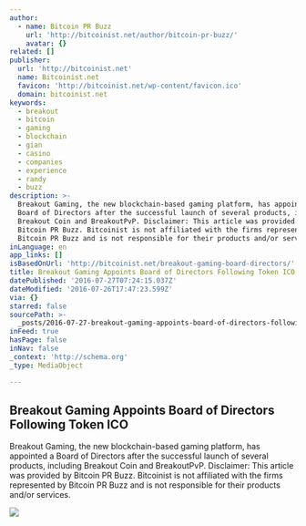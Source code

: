 ```yaml
---
author:
  - name: Bitcoin PR Buzz
    url: 'http://bitcoinist.net/author/bitcoin-pr-buzz/'
    avatar: {}
related: []
publisher:
  url: 'http://bitcoinist.net'
  name: Bitcoinist.net
  favicon: 'http://bitcoinist.net/wp-content/favicon.ico'
  domain: bitcoinist.net
keywords:
  - breakout
  - bitcoin
  - gaming
  - blockchain
  - gian
  - casino
  - companies
  - experience
  - randy
  - buzz
description: >-
  Breakout Gaming, the new blockchain-based gaming platform, has appointed a
  Board of Directors after the successful launch of several products, including
  Breakout Coin and BreakoutPvP. Disclaimer: This article was provided by
  Bitcoin PR Buzz. Bitcoinist is not affiliated with the firms represented by
  Bitcoin PR Buzz and is not responsible for their products and/or services.
inLanguage: en
app_links: []
isBasedOnUrl: 'http://bitcoinist.net/breakout-gaming-board-directors/'
title: Breakout Gaming Appoints Board of Directors Following Token ICO
datePublished: '2016-07-27T07:24:15.037Z'
dateModified: '2016-07-26T17:47:23.599Z'
via: {}
starred: false
sourcePath: >-
  _posts/2016-07-27-breakout-gaming-appoints-board-of-directors-following-token.md
inFeed: true
hasPage: false
inNav: false
_context: 'http://schema.org'
_type: MediaObject

---
```

<article style=""><h1>Breakout Gaming Appoints Board of Directors Following Token ICO</h1><p>Breakout Gaming, the new blockchain-based gaming platform, has appointed a Board of Directors after the successful launch of several products, including Breakout Coin and BreakoutPvP. Disclaimer: This article was provided by Bitcoin PR Buzz. Bitcoinist is not affiliated with the firms represented by Bitcoin PR Buzz and is not responsible for their products and/or services.</p><img src="http://bitcoinist.net/wp-content/uploads/2016/07/Breakout-gaming-Bitcoin-PR-Buz.png" /></article>
